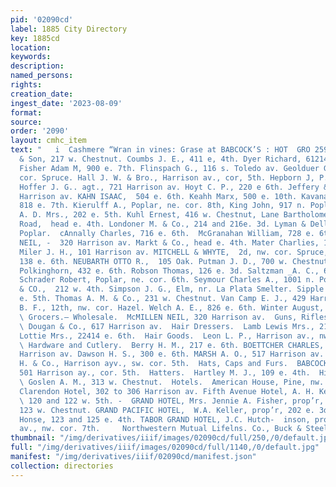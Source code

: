 ```yaml
---
pid: '02090cd'
label: 1885 City Directory
key: 1885cd
location: 
keywords: 
description: 
named_persons: 
rights: 
creation_date: 
ingest_date: '2023-08-09'
format: 
source: 
order: '2090'
layout: cmhc_item
text: "   i  Cashmere “Wran in vines: Grase at BABCOCK’S : HOT  GRO 259     Copeland
  & Son, 217 w. Chestnut. Coumbs J. E., 411 e, 4th. Dyer Richard, 61214 Harrison av.
  Fisher Adam M, 900 e. 7th. Flinspach G., 116 s. Toledo av. Geolduer G., 300 w. 3d,
  cor. Spruce. Hall J. W. & Bro., Harrison av., cor, 5th. Hepborn J, P. 144 w. 3d.
  Hoffer J. G.. agt., 721 Harrison av. Hoyt C. P., 220 e 6th. Jeffery & Wilson, 521
  Harrison av. KAHN ISAAC,  504 e. 6th. Keahh Marx, 500 e. 10th. Kavanaugh James,
  818 e. 7th. Kierulff A., Poplar, ne. cor. 8th, King John, 917 n. Poplar. Koerkill
  A. D. Mrs., 202 e. 5th. Kuhl Ernest, 416 w. Chestnut, Lane Bartholomew, Stray Horse
  Road,  head e. 4th. Londoner M. & Co., 214 and 216e. 3d. Lyman & Della, 1021 n.
  Poplar.  cAnnally Charles, 716 e. 6th.  McGranahan William, 728 e. 6th. McMILLEN
  NEIL, -  320 Harrison av. Markt & Co., head e. 4th. Mater Charlies, 107 w. Chestnut.
  Miler J. H., 101 Harrison av. MITCHELL & WHYTE,  2d, nw. cor. Spruce, Neseel Joseph,
  138 e. 6th. NEUBARTH OTTO R.,  105 Oak. Putman J. D., 700 w. Chestnut. Roberts &
  Polkinghorn, 432 e. 6th. Robson Thomas, 126 e. 3d. Saltzman _A. C., 630 e. 6th.
  Schrader Robert, Poplar, ne. cor. 6th. Seymour Charles A., 1001 n. Poplar. SHEPHERD
  & CO.,  212 w. 4th. Simpson J. G., Elm, nr. La Plata Smelter. Sipple W. H., 508
  e. 5th. Thomas A. M. & Co., 231 w. Chestnut. Van Camp E. J., 429 Harrison av. Warfield
  B. F., 12th, nw. cor. Hazel. Welch A. E., 826 e. 6th. Winter August, 328 e. 5th.
  \ Grocers.— Wholesale.  McMILLEN NEIL, 320 Harrison av.  Guns, Rifles and Pistols.
  \ Dougan & Co., 617 Harrison av.  Hair Dressers.  Lamb Lewis Mrs., 210 e. 3d. Lanphier
  Lottie Mrs., 22414 e. 6th.  Hair Goods.  Leon L. P., Harrison av., nw. cor. 5th.
  \ Hardware and Cutlery.  Berry H. M., 217 e. 6th. BOETTCHER CHARLES, 305 and 307
  Harrison av. Dawson H. S., 300 e. 6th. MARSH A. O., 517 Harrison av. . Tomkins Henry
  H. & Co., Harrison ayv., sw. cor. 5th.  Hats, Caps and Furs.  BABCOCK CHARLES W.,
  501 Harrison ay., cor. 5th.  Hatters.  Hartley M. J., 109 e. 4th.  Hides and Tallow.
  \ Goslen A. M., 313 w. Chestnut.  Hotels.  American House, Pine, nw. cor. Front.
  Clarendon Hotel, 302 to 306 Harrison av. Fifth Avenue Hotel, A. H. Kellogg, prop’r,
  \ 120 and 122 w. 5th. -  GRAND HOTEL, Mrs. Jennie A. Fisher, prop’r, 129, 131 and
  123 w. Chestnut. GRAND PACIFIC HOTEL,  W.A. Keller, prop’r, 202 e. 3d. Kendrick
  Honse, 123 and 125 e. 4th. TABOR GRAND HOTEL, J.C. Hutch-  inson, prop’r, Harrison
  av., nw. cor. 7th.     Northwestern Mutual Lifelns. Co., Buck & Steel "
thumbnail: "/img/derivatives/iiif/images/02090cd/full/250,/0/default.jpg"
full: "/img/derivatives/iiif/images/02090cd/full/1140,/0/default.jpg"
manifest: "/img/derivatives/iiif/02090cd/manifest.json"
collection: directories
---
```

